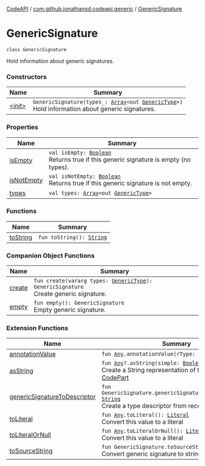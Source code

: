 [CodeAPI](../../index.md) / [com.github.jonathanxd.codeapi.generic](../index.md) / [GenericSignature](.)

# GenericSignature

`class GenericSignature`

Hold information about generic signatures.

### Constructors

| Name | Summary |
|---|---|
| [&lt;init&gt;](-init-.md) | `GenericSignature(types_: `[`Array`](https://kotlinlang.org/api/latest/jvm/stdlib/kotlin/-array/index.html)`<out `[`GenericType`](../../com.github.jonathanxd.codeapi.type/-generic-type/index.md)`>)`<br>Hold information about generic signatures. |

### Properties

| Name | Summary |
|---|---|
| [isEmpty](is-empty.md) | `val isEmpty: `[`Boolean`](https://kotlinlang.org/api/latest/jvm/stdlib/kotlin/-boolean/index.html)<br>Returns true if this generic signature is empty (no types). |
| [isNotEmpty](is-not-empty.md) | `val isNotEmpty: `[`Boolean`](https://kotlinlang.org/api/latest/jvm/stdlib/kotlin/-boolean/index.html)<br>Returns true if this generic signature is not empty. |
| [types](types.md) | `val types: `[`Array`](https://kotlinlang.org/api/latest/jvm/stdlib/kotlin/-array/index.html)`<out `[`GenericType`](../../com.github.jonathanxd.codeapi.type/-generic-type/index.md)`>` |

### Functions

| Name | Summary |
|---|---|
| [toString](to-string.md) | `fun toString(): `[`String`](https://kotlinlang.org/api/latest/jvm/stdlib/kotlin/-string/index.html) |

### Companion Object Functions

| Name | Summary |
|---|---|
| [create](create.md) | `fun create(vararg types: `[`GenericType`](../../com.github.jonathanxd.codeapi.type/-generic-type/index.md)`): GenericSignature`<br>Create generic signature. |
| [empty](empty.md) | `fun empty(): GenericSignature`<br>Empty generic signature. |

### Extension Functions

| Name | Summary |
|---|---|
| [annotationValue](../../com.github.jonathanxd.codeapi.util.conversion/kotlin.-any/annotation-value.md) | `fun `[`Any`](https://kotlinlang.org/api/latest/jvm/stdlib/kotlin/-any/index.html)`.annotationValue(rType: Class<*>): `[`Any`](https://kotlinlang.org/api/latest/jvm/stdlib/kotlin/-any/index.html) |
| [asString](../../com.github.jonathanxd.codeapi.util/kotlin.-any/as-string.md) | `fun `[`Any`](https://kotlinlang.org/api/latest/jvm/stdlib/kotlin/-any/index.html)`?.asString(simple: `[`Boolean`](https://kotlinlang.org/api/latest/jvm/stdlib/kotlin/-boolean/index.html)` = true): `[`String`](https://kotlinlang.org/api/latest/jvm/stdlib/kotlin/-string/index.html)<br>Create a String representation of the part of this [CodePart](../../com.github.jonathanxd.codeapi/-code-part/index.md) |
| [genericSignatureToDescriptor](../../com.github.jonathanxd.codeapi.util/generic-signature-to-descriptor.md) | `fun GenericSignature.genericSignatureToDescriptor(): `[`String`](https://kotlinlang.org/api/latest/jvm/stdlib/kotlin/-string/index.html)<br>Create a type descriptor from receiver signature |
| [toLiteral](../../com.github.jonathanxd.codeapi.util.conversion/kotlin.-any/to-literal.md) | `fun `[`Any`](https://kotlinlang.org/api/latest/jvm/stdlib/kotlin/-any/index.html)`.toLiteral(): `[`Literal`](../../com.github.jonathanxd.codeapi.literal/-literal/index.md)<br>Convert this value to a literal |
| [toLiteralOrNull](../../com.github.jonathanxd.codeapi.util.conversion/kotlin.-any/to-literal-or-null.md) | `fun `[`Any`](https://kotlinlang.org/api/latest/jvm/stdlib/kotlin/-any/index.html)`.toLiteralOrNull(): `[`Literal`](../../com.github.jonathanxd.codeapi.literal/-literal/index.md)`?`<br>Convert this value to a literal |
| [toSourceString](../../com.github.jonathanxd.codeapi.util/to-source-string.md) | `fun GenericSignature.toSourceString(): `[`String`](https://kotlinlang.org/api/latest/jvm/stdlib/kotlin/-string/index.html)<br>Convert generic signature to string. |

